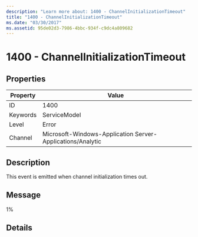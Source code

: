 ```yaml
---
description: "Learn more about: 1400 - ChannelInitializationTimeout"
title: "1400 - ChannelInitializationTimeout"
ms.date: "03/30/2017"
ms.assetid: 95de02d3-7986-4bbc-934f-c9dc4a809682
---
```

# 1400 - ChannelInitializationTimeout

## Properties  
  
| Property | Value                                                      |
| -------- | ---------------------------------------------------------- |
| ID       | 1400                                                       |
| Keywords | ServiceModel                                               |
| Level    | Error                                                      |
| Channel  | Microsoft-Windows-Application Server-Applications/Analytic |
  
## Description  

 This event is emitted when channel initialization times out.  
  
## Message  

 1%  
  
## Details
